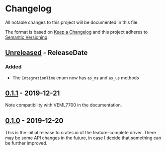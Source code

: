 # Changelog

All notable changes to this project will be documented in this file.

The format is based on [Keep a Changelog](http://keepachangelog.com/en/1.0.0/)
and this project adheres to [Semantic Versioning](http://semver.org/spec/v2.0.0.html).

<!-- next-header -->
## [Unreleased] - ReleaseDate

### Added

- The `IntegrationTime` enum now has `as_ms` and `as_us` methods

## [0.1.1] - 2019-12-21

Note compatibility with VEML7700 in the documentation.

## [0.1.0] - 2019-12-20

This is the initial release to crates.io of the feature-complete driver. There
may be some API changes in the future, in case I decide that something can be
further improved.

<!-- next-url -->
[Unreleased]: https://github.com/eldruin/veml6030-rs/compare/v0.1.1...HEAD
[0.1.1]: https://github.com/eldruin/veml6030-rs/compare/v0.1.0...v0.1.1
[0.1.0]: https://github.com/eldruin/veml6030-rs/releases/tag/v0.1.0
